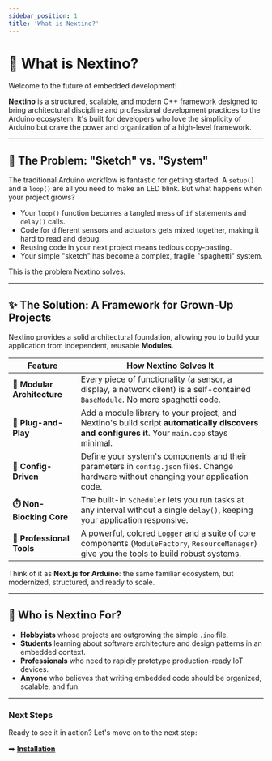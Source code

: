 ```yaml
---
sidebar_position: 1
title: 'What is Nextino?'
---
```


# 🚀 What is Nextino?

Welcome to the future of embedded development!

**Nextino** is a structured, scalable, and modern C++ framework designed to bring architectural discipline and professional development practices to the Arduino ecosystem. It's built for developers who love the simplicity of Arduino but crave the power and organization of a high-level framework.

---

## 🤯 The Problem: "Sketch" vs. "System"

The traditional Arduino workflow is fantastic for getting started. A `setup()` and a `loop()` are all you need to make an LED blink. But what happens when your project grows?

* Your `loop()` function becomes a tangled mess of `if` statements and `delay()` calls.
* Code for different sensors and actuators gets mixed together, making it hard to read and debug.
* Reusing code in your next project means tedious copy-pasting.
* Your simple "sketch" has become a complex, fragile "spaghetti" system.

This is the problem Nextino solves.

---

## ✨ The Solution: A Framework for Grown-Up Projects

Nextino provides a solid architectural foundation, allowing you to build your application from independent, reusable **Modules**.

| Feature                  | How Nextino Solves It                                                                                                                            |
| ------------------------ | ------------------------------------------------------------------------------------------------------------------------------------------------ |
| **🧩 Modular Architecture** | Every piece of functionality (a sensor, a display, a network client) is a self-contained `BaseModule`. No more spaghetti code.                 |
| **🔌 Plug-and-Play**       | Add a module library to your project, and Nextino's build script **automatically discovers and configures it**. Your `main.cpp` stays minimal. |
| **📜 Config-Driven**      | Define your system's components and their parameters in `config.json` files. Change hardware without changing your application code.           |
| **⏱️ Non-Blocking Core**   | The built-in `Scheduler` lets you run tasks at any interval without a single `delay()`, keeping your application responsive.                 |
| **🎨 Professional Tools** | A powerful, colored `Logger` and a suite of core components (`ModuleFactory`, `ResourceManager`) give you the tools to build robust systems. |

Think of it as **Next.js for Arduino**: the same familiar ecosystem, but modernized, structured, and ready to scale.

---

## 🎯 Who is Nextino For?

* **Hobbyists** whose projects are outgrowing the simple `.ino` file.
* **Students** learning about software architecture and design patterns in an embedded context.
* **Professionals** who need to rapidly prototype production-ready IoT devices.
* **Anyone** who believes that writing embedded code should be organized, scalable, and fun.

---

### Next Steps

Ready to see it in action? Let's move on to the next step:

➡️ **[Installation](./installation.md)**
